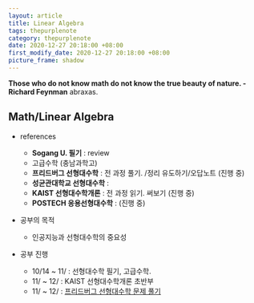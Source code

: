 ```yaml
---
layout: article
title: Linear Algebra
tags: thepurplenote
category: thepurplenote
date: 2020-12-27 20:18:00 +08:00
first_modify_date: 2020-12-27 20:18:00 +08:00
picture_frame: shadow
---
```

**Those who do not know math do not know the true beauty of nature. - Richard Feynman**
abraxas.
<!--more-->

## Math/Linear Algebra

- references
  - **Sogang U. 필기** : review
  - 고급수학 (충남과학고)
  - **프리드버그 선형대수학** : 전 과정 풀기. /정리 유도하기/오답노트 (진행 중)   
  - **성균관대학교 선형대수학** : 
  - **KAIST 선형대수학개론** : 전 과정 읽기. 써보기 (진행 중)
  - **POSTECH 응용선형대수학** : (진행 중)

- 공부의 목적
  - 인공지능과 선형대수학의 중요성

- 공부 진행 
  - 10/14 ~ 11/ : 선형대수학 필기, 고급수학.
  - 11/ ~ 12/ : KAIST 선형대수학개론 초반부 
  - 11/ ~ 12/ : [프리드버그 선형대수학 문제 풀기](2020-12-28-linear_friedberg.md)
